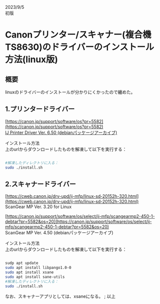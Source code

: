 
2023/9/5  
初版  

# Canonプリンター/スキャナー(複合機 TS8630)のドライバーのインストール方法(linux版)

## 概要
linuxのドライバーのインストールが分かりにくかったので纏めた。


## 1.プリンタードライバー
[https://canon.jp/support/software/os?pr=5582](https://canon.jp/support/software/os?pr=5582)  
[IJ Printer Driver Ver. 6.50 (debianパッケージアーカイブ)](https://pdisp01.c-wss.com/gdl/WWUFORedirectTarget.do?id=MDEwMDAxMTYzNzAx&cmp=ACM&lang=JA)  

インストール方法    
上のurlからダウンロードしたものを解凍して以下を実行する：
```bash

#解凍したディレクトリに入る：
sudo ./install.sh
```

## 2.スキャナードライバー
[https://cweb.canon.jp/drv-upd/ij-mfp/linux-sd-20152h-320.html](https://cweb.canon.jp/drv-upd/ij-mfp/linux-sd-20152h-320.html)  
ScanGear MP Ver. 3.20 for Linux  

[https://canon.jp/support/software/os/select/ij-mfp/scangearmp2-450-1-debtar?pr=5582&os=20](https://canon.jp/support/software/os/select/ij-mfp/scangearmp2-450-1-debtar?pr=5582&os=20)  
ScanGear MP Ver. 4.50 (debianパッケージアーカイブ)

インストール方法  
上のurlからダウンロードしたものを解凍して以下を実行する：  
```bash

sudp apt update
sudo apt install libpango1.0-0
sudo apt install xsane
sudo apt install sane-utils
#解凍したディレクトリに入る：
sudo ./install.sh
```

なお、スキャナーアプリとしては、xsaneになる。
;
以上
